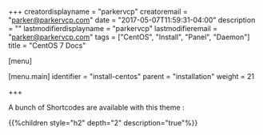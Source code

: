 +++
creatordisplayname = "parkervcp"
creatoremail = "parker@parkervcp.com"
date = "2017-05-07T11:59:31-04:00"
description = ""
lastmodifierdisplayname = "parkervcp"
lastmodifieremail = "parker@parkervcp.com"
tags = ["CentOS", "Install", "Panel", "Daemon"]
title = "CentOS 7 Docs"

[menu]

  [menu.main]
    identifier = "install-centos"
    parent = "installation"
    weight = 21

+++

A bunch of Shortcodes are available with this theme :

{{%children style="h2" depth="2" description="true"%}}